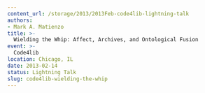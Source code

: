 ```yaml
---
content_url: /storage/2013/2013Feb-code4lib-lightning-talk
authors:
- Mark A. Matienzo
title: >-
  Wielding the Whip: Affect, Archives, and Ontological Fusion
event: >-
  Code4lib
location: Chicago, IL
date: 2013-02-14
status: Lightning Talk
slug: code4lib-wielding-the-whip
---
```

